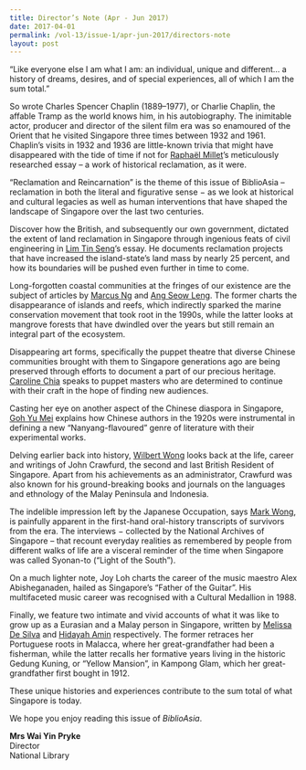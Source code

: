```yaml
---
title: Director’s Note (Apr - Jun 2017)
date: 2017-04-01
permalink: /vol-13/issue-1/apr-jun-2017/directors-note
layout: post
---
```

“Like everyone else I am what I am: an individual, unique and different… a history of dreams, desires, and of special experiences, all of which I am the sum total.”

So wrote Charles Spencer Chaplin (1889–1977), or Charlie Chaplin, the affable Tramp as the world knows him, in his autobiography. The inimitable actor, producer and director of the silent film era was so enamoured of the Orient that he visited Singapore three times between 1932 and 1961. Chaplin’s visits in 1932 and 1936 are little-known trivia that might have disappeared with the tide of time if not for [Raphaël Millet](/vol-13/issue-1/apr-jun-2017/chaplininsingapore)’s meticulously researched essay – a work of historical reclamation, as it were.

“Reclamation and Reincarnation” is the theme of this issue of BiblioAsia – reclamation in both the literal and figurative sense − as we look at historical and cultural legacies as well as human interventions that have shaped the landscape of Singapore over the last two centuries.

Discover how the British, and subsequently our own government, dictated the extent of land reclamation in Singapore through ingenious feats of civil engineering in [Lim Tin Seng](/vol-13/issue-1/apr-jun-2017/land-from-sand)’s essay. He documents reclamation projects that have increased the island-state’s land mass by nearly 25 percent, and how its boundaries will be pushed even further in time to come.

Long-forgotten coastal communities at the fringes of our existence are the subject of articles by [Marcus Ng](/vol-13/issue-1/apr-jun-2017/through-time-and-tide) and [Ang Seow Leng](/vol-13/issue-1/apr-jun-2017/mangroves). The former charts the disappearance of islands and reefs, which indirectly sparked the marine conservation movement that took root in the 1990s, while the latter looks at mangrove forests that have dwindled over the years but still remain an integral part of the ecosystem.

Disappearing art forms, specifically the puppet theatre that diverse Chinese communities brought with them to Singapore generations ago are being preserved through efforts to document a part of our precious heritage. [Caroline Chia](/vol-13/issue-1/apr-jun-2017/chinesepuppettheatre) speaks to puppet masters who are determined to continue with their craft in the hope of finding new audiences.

Casting her eye on another aspect of the Chinese diaspora in Singapore, [Goh Yu Mei](/vol-13/issue-1/apr-jun-2017/nanyang-flavour) explains how Chinese authors in the 1920s were instrumental in defining a new “Nanyang-flavoured” genre of literature with their experimental works.

Delving earlier back into history, [Wilbert Wong](/vol-13/issue-1/apr-jun-2017/doctorturneddiplomat) looks back at the life, career and writings of John Crawfurd, the second and last British Resident of Singapore. Apart from his achievements as an administrator, Crawfurd was also known for his ground-breaking books and journals on the languages and ethnology of the Malay Peninsula and Indonesia.

The indelible impression left by the Japanese Occupation, says [Mark Wong](/vol-13/issue-1/apr-jun-2017/voices-that-remain), is painfully apparent in the first-hand oral-history transcripts of survivors from the era. The interviews − collected by the National Archives of Singapore – that recount everyday realities as remembered by people from different walks of life are a visceral reminder of the time when Singapore was called Syonan-to (“Light of the South”).

On a much lighter note, Joy Loh charts the career of the music maestro Alex Abisheganaden, hailed as Singapore’s “Father of the Guitar”. His multifaceted music career was recognised with a Cultural Medallion in 1988.

Finally, we feature two intimate and vivid accounts of what it was like to grow up as a Eurasian and a Malay person in Singapore, written by [Melissa De Silva](/vol-13/issue-1/apr-jun-2017/meetingwiththesea) and [Hidayah Amin](/vol-13/issue-1/apr-jun-2017/gedung-kuning) respectively. The former retraces her Portuguese roots in Malacca, where her great-grandfather had been a fisherman, while the latter recalls her formative years living in the historic Gedung Kuning, or “Yellow Mansion”, in Kampong Glam, which her great-grandfather first bought in 1912.

These unique histories and experiences contribute to the sum total of what Singapore is today.

We hope you enjoy reading this issue of *BiblioAsia*.

<b>Mrs Wai Yin Pryke</b><br>
Director<br>
National Library